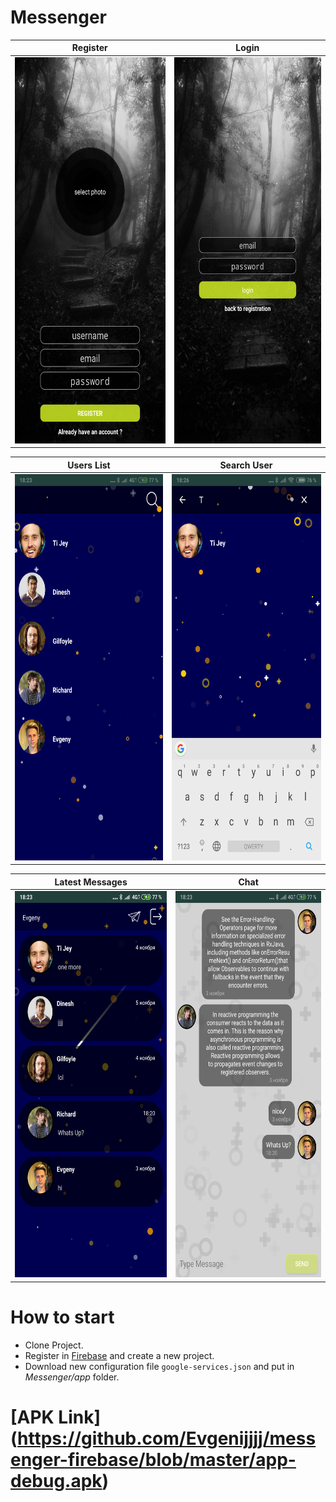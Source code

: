 # Messenger

Register | Login
:-------------:|:-------------:
<img src="https://github.com/Evgenijjjj/messenger-firebase/blob/master/screenshots/register_activity.png" width="309" height="618">|<img src="https://github.com/Evgenijjjj/messenger-firebase/blob/master/screenshots/login_activity.png" width="309" height="618">


Users List | Search User
:-------------:|:-------------:
<img src="https://github.com/Evgenijjjj/messenger-firebase/blob/master/screenshots/search_users_list.png" width="309" height="618">|<img src="https://github.com/Evgenijjjj/messenger-firebase/blob/master/screenshots/users_list2.png" width="309" height="618">
        
        
Latest Messages | Chat
:-------------:|:-------------:
<img src="https://github.com/Evgenijjjj/messenger-firebase/blob/master/screenshots/latest_messages_activity.png" width="309" height="618">|<img src="https://github.com/Evgenijjjj/messenger-firebase/blob/master/screenshots/chat.png" width="309" height="618">


# How to start
* Clone Project.
* Register in [Firebase](https://console.firebase.google.com/) and create a new project.
* Download new configuration file `google-services.json` and put in *Messenger/app* folder.


# [APK Link] (https://github.com/Evgenijjjj/messenger-firebase/blob/master/app-debug.apk)
